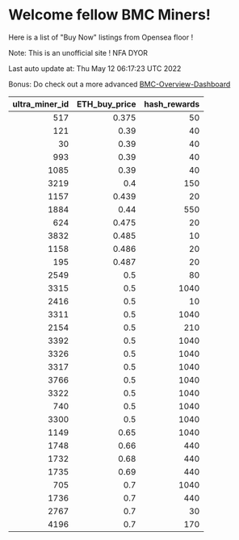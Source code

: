 # Welcome fellow BMC Miners!
Here is a list of "Buy Now" listings from Opensea floor !

Note: This is an unofficial site ! NFA DYOR

Last auto update at: Thu May 12 06:17:23 UTC 2022

Bonus: Do check out a more advanced [BMC-Overview-Dashboard](https://dune.com/defifunk/BMC-Overview-Dashboard)


|   ultra_miner_id |   ETH_buy_price |   hash_rewards |
|-----------------:|----------------:|---------------:|
|              517 |           0.375 |             50 |
|              121 |           0.39  |             40 |
|               30 |           0.39  |             40 |
|              993 |           0.39  |             40 |
|             1085 |           0.39  |             40 |
|             3219 |           0.4   |            150 |
|             1157 |           0.439 |             20 |
|             1884 |           0.44  |            550 |
|              624 |           0.475 |             20 |
|             3832 |           0.485 |             10 |
|             1158 |           0.486 |             20 |
|              195 |           0.487 |             20 |
|             2549 |           0.5   |             80 |
|             3315 |           0.5   |           1040 |
|             2416 |           0.5   |             10 |
|             3311 |           0.5   |           1040 |
|             2154 |           0.5   |            210 |
|             3392 |           0.5   |           1040 |
|             3326 |           0.5   |           1040 |
|             3317 |           0.5   |           1040 |
|             3766 |           0.5   |           1040 |
|             3322 |           0.5   |           1040 |
|              740 |           0.5   |           1040 |
|             3300 |           0.5   |           1040 |
|             1149 |           0.65  |           1040 |
|             1748 |           0.66  |            440 |
|             1732 |           0.68  |            440 |
|             1735 |           0.69  |            440 |
|              705 |           0.7   |           1040 |
|             1736 |           0.7   |            440 |
|             2767 |           0.7   |             30 |
|             4196 |           0.7   |            170 |